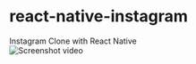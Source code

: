# react-native-instagram
Instagram Clone with React Native  
![Screenshot video](https://github.com/ozcanzaferayan/react-native-instagram/blob/master/screenshots/ss.gif "Screenshot video")